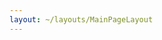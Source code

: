 ```yaml
---
layout: ~/layouts/MainPageLayout
---
```


<template v-slot:title>

## Secret Network Committees

</template>

<card-holder>

<committee-card orange>

<template v-slot:header>

### Devs

Meetings

Mondays, 3pm UTC

[Join Meeting]()

</template>

<template v-slot:body>

##### Purpose

Engineering a secret source of truth.

##### Goals

- Onboarding valuable contributors
- Building useful secret apps together

##### Responsibilities

Improving documentation for developers.

##### Iniciatives

Hackathons.

</template>

</committee-card>

<committee-card blue>

<template v-slot:header>

### Infrastructure

Meetings

Tuesdays, 4pm UTC

[Join Meeting]()

</template>

<template v-slot:body>

##### Purpose

Coordinate research into OEMs and cloud service providers that support SGX.

##### Goals

- Staying up-to-date on hardware issues

##### Responsibilities

Improving documentation for validators.

##### Iniciatives

Gathering a list of compatible hardware solutions.

</template>

</committee-card>

<committee-card cream>

<template v-slot:header>

### Governance

Meetings

Wednesdays, 3pm UTC

[Join Meeting]()

</template>

<template v-slot:body>

##### Purpose

Facilitating coordination of Secret Network participants.

##### Goals

- Promoting transparent collaboration.
- Inviting everyone to join our community.
- Communicating about proposals, voting, etc.

##### Responsibilities

Making decisions cooperatively.

##### Iniciatives

Discussing project updates and governance issues.

</template>

</committee-card>

<committee-card blue>

<template v-slot:header>

### Education

Meetings

Thursdays, 4pm UTC

[Join Meeting]()

</template>

<template v-slot:body>

##### Purpose

Helping anyone understand the importance of programmable privacy.

##### Goals

- Producing relevant and accessible content.
- Clarifying Secret Network and our technologies.
- Advancing privacy as a public good.

##### Responsibilities

Creating effective content efficiently.

##### Iniciatives

Secret Foundation Wiki.

</template>

</committee-card>

<committee-card purple>

<template v-slot:header>

### Awareness

Meetings

Fridays, 3pm UTC

[Join Meeting]()

</template>

<template v-slot:body>

##### Purpose

Amplifying our network and our materials in order to drive adoption and community growth.

##### Goals

- Increasing brand awareness.
- Identifying important channels and communities.
- Connecting with high-leverage individuals and organizations.

##### Responsibilities

Disseminating and amplifying relevant content.

##### Iniciatives

- Secret branding.
- Community outreach.
- Supporting Sharing Secrets and other content initiatives.

</template>

</committee-card>

</card-holder>
